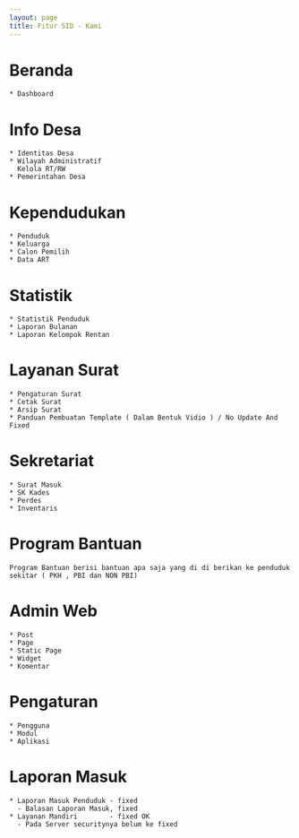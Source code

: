 ```yaml
---
layout: page
title: Fitur SID - Kami
---
```


# Beranda
    * Dashboard

# Info Desa
    * Identitas Desa                          
    * Wilayah Administratif                 
      Kelola RT/RW
    * Pemerintahan Desa  

# Kependudukan
    * Penduduk
    * Keluarga
    * Calon Pemilih
    * Data ART 

# Statistik 
    * Statistik Penduduk
    * Laporan Bulanan
    * Laporan Kelompok Rentan

# Layanan Surat
    * Pengaturan Surat
    * Cetak Surat 
    * Arsip Surat
    * Panduan Pembuatan Template ( Dalam Bentuk Vidio ) / No Update And Fixed

# Sekretariat 
    * Surat Masuk
    * SK Kades
    * Perdes
    * Inventaris

# Program Bantuan
    Program Bantuan berisi bantuan apa saja yang di di berikan ke penduduk sekitar ( PKH , PBI dan NON PBI)

# Admin Web
    * Post
    * Page
    * Static Page
    * Widget
    * Komentar
    
# Pengaturan
    * Pengguna
    * Modul
    * Aplikasi

# Laporan Masuk
    * Laporan Masuk Penduduk - fixed 
      - Balasan Laporan Masuk, fixed
    * Layanan Mandiri        - fixed OK
      - Pada Server securitynya belum ke fixed
      